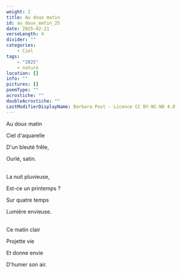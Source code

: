 ```yaml
---
weight: 2
title: Au doux matin
id: au_doux_matin_25
date: 2025-02-21
verseLength: 4
divider: ""
categories:
    - Ciel
tags:
    - "2025"
    - nature
location: []
info: ""
pictures: []
poemType: ""
acrostiche: ""
doubleAcrostiche: ""
LastModifierDisplayName: Barbara Post - Licence CC BY-NC-ND 4.0
---
```

Au doux matin

Ciel d'aquarelle

D'un bleuté frêle,

Ourlé, satin.

 \
La nuit pluvieuse,

Est-ce un printemps ?

Sur quatre temps

Lumière envieuse.

 \
Ce matin clair

Projette vie

Et donne envie

D'humer son air.